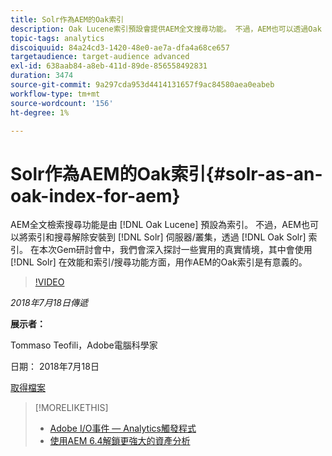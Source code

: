 ```yaml
---
title: Solr作為AEM的Oak索引
description: Oak Lucene索引預設會提供AEM全文搜尋功能。 不過，AEM也可以透過Oak Solr索引將索引解除安裝並搜尋至Solr伺服器/叢集。 在這場Gem研討會中，我們深入探討一些實用的現實生活情境，在這些情境中，使用Solr作為AEM的Oak索引在效能和索引/搜尋功能方面是可行的做法。
topic-tags: analytics
discoiquuid: 84a24cd3-1420-48e0-ae7a-dfa4a68ce657
targetaudience: target-audience advanced
exl-id: 638aab84-a8eb-411d-89de-856558492831
duration: 3474
source-git-commit: 9a297cda953d4414131657f9ac84580aea0eabeb
workflow-type: tm+mt
source-wordcount: '156'
ht-degree: 1%

---
```


# Solr作為AEM的Oak索引{#solr-as-an-oak-index-for-aem}

AEM全文檢索搜尋功能是由 [!DNL Oak Lucene] 預設為索引。 不過，AEM也可以將索引和搜尋解除安裝到 [!DNL Solr] 伺服器/叢集，透過 [!DNL Oak Solr] 索引。 在本次Gem研討會中，我們會深入探討一些實用的真實情境，其中會使用 [!DNL Solr] 在效能和索引/搜尋功能方面，用作AEM的Oak索引是有意義的。

>[!VIDEO](https://video.tv.adobe.com/v/23023/?quality=9)

*2018年7月18日傳遞*

**展示者：**

Tommaso Teofili，Adobe電腦科學家

日期： 2018年7月18日

[取得檔案](assets/aem-gems-solr-oakaem-071818.pdf)

<!--
[Get back to the Overview](https://helpx.adobe.com/experience-manager/kt/eseminars/gems/aem-index.html)
-->

>[!MORELIKETHIS]
>
>* [Adobe I/O事件 — Analytics觸發程式](aem-analytics-triggers.md)
>* [使用AEM 6.4解鎖更強大的資產分析](https://helpx.adobe.com/experience-manager/kt/eseminars/experience-insider/exp-asset-analytics-64.html)

<!-- wrong link, needs to be replaced. removed for now:
>* [Getting the most out of digital interactions with AEM and Analytics](https://helpx.adobe.com/experience-manager/kt/eseminars/ask-the-expert/aem-getting-the-most-out-of-digital-interactions-with-aem-and-analytics.html) 
-->
